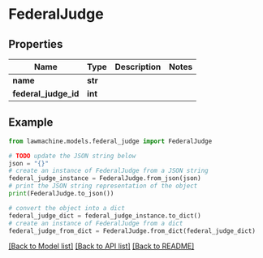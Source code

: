 # FederalJudge


## Properties

Name | Type | Description | Notes
------------ | ------------- | ------------- | -------------
**name** | **str** |  | 
**federal_judge_id** | **int** |  | 

## Example

```python
from lawmachine.models.federal_judge import FederalJudge

# TODO update the JSON string below
json = "{}"
# create an instance of FederalJudge from a JSON string
federal_judge_instance = FederalJudge.from_json(json)
# print the JSON string representation of the object
print(FederalJudge.to_json())

# convert the object into a dict
federal_judge_dict = federal_judge_instance.to_dict()
# create an instance of FederalJudge from a dict
federal_judge_from_dict = FederalJudge.from_dict(federal_judge_dict)
```
[[Back to Model list]](../README.md#documentation-for-models) [[Back to API list]](../README.md#documentation-for-api-endpoints) [[Back to README]](../README.md)


